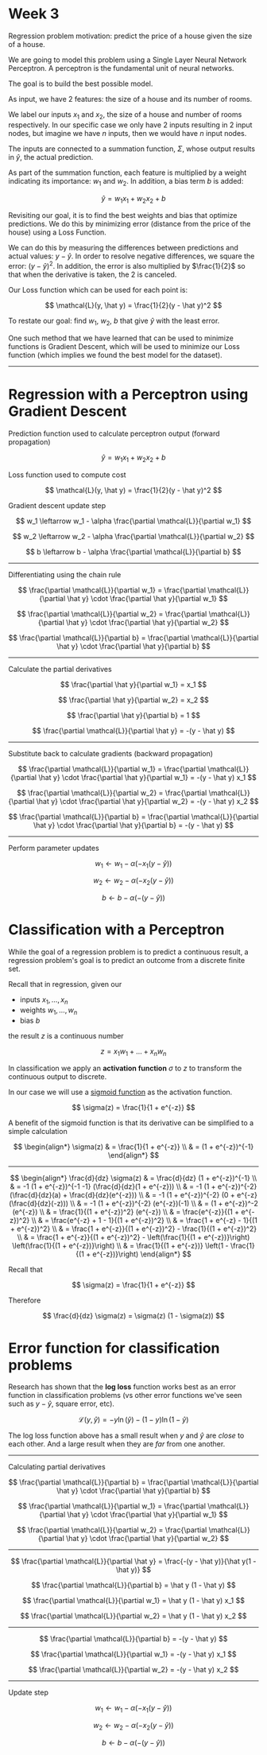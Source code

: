 # Week 3

Regression problem motivation: predict the price of a house given the size of a house.

We are going to model this problem using a Single Layer Neural Network Perceptron. A
perceptron is the fundamental unit of neural networks.

The goal is to build the best possible model.

As input, we have 2 features: the size of a house and its  number of rooms.

We label our inputs $x_1$ and $x_2$, the size of a house and number of rooms
respectively. In our specific case we only have 2 inputs resulting in 2 input nodes, but imagine we have $n$ inputs, then we would have $n$ input nodes.

The inputs are connected to a summation function, $\Sigma$, whose output results in
$\hat y$, the actual prediction.

As part of the summation function, each feature is multiplied by a weight indicating its
importance: $w_1$ and $w_2$. In addition, a bias term $b$ is added:

$$
\hat y = w_1 x_1 + w_2 x_2 + b
$$

Revisiting our goal, it is to find the best weights and bias that optimize predictions.
We do this by minimizing error (distance from the price of the house) using a Loss
Function.

We can do this by measuring the differences between predictions and actual values:
$y - \hat y$. In order to resolve negative differences, we square the error:
$(y - \hat y)^2$. In addition, the error is also multiplied by $\frac{1}{2}$ so that
when the derivative is taken, the 2 is canceled.

Our Loss function which can be used for each point is:

$$
\mathcal{L}(y, \hat y) = \frac{1}{2}(y - \hat y)^2
$$

To restate our goal: find $w_1$, $w_2$, $b$ that give $\hat y$ with the least error.

One such method that we have learned that can be used to minimize functions is Gradient
Descent, which will be used to minimize our Loss function (which implies we found the
best model for the dataset).

---

# Regression with a Perceptron using Gradient Descent

Prediction function used to calculate perceptron output (forward propagation)

$$
\hat y = w_1 x_1 + w_2 x_2 + b
$$

Loss function used to compute cost

$$
\mathcal{L}(y, \hat y) = \frac{1}{2}(y - \hat y)^2
$$

Gradient descent update step

$$
w_1 \leftarrow w_1 - \alpha \frac{\partial \mathcal{L}}{\partial w_1}
$$

$$
w_2 \leftarrow w_2 - \alpha \frac{\partial \mathcal{L}}{\partial w_2}
$$

$$
b \leftarrow b - \alpha \frac{\partial \mathcal{L}}{\partial b}
$$

---

Differentiating using the chain rule

$$
\frac{\partial \mathcal{L}}{\partial w_1} = \frac{\partial \mathcal{L}}{\partial \hat y} \cdot \frac{\partial \hat y}{\partial w_1}
$$

$$
\frac{\partial \mathcal{L}}{\partial w_2} = \frac{\partial \mathcal{L}}{\partial \hat y} \cdot \frac{\partial \hat y}{\partial w_2}
$$

$$
\frac{\partial \mathcal{L}}{\partial b} = \frac{\partial \mathcal{L}}{\partial \hat y} \cdot \frac{\partial \hat y}{\partial b}
$$

---

Calculate the partial derivatives

$$
\frac{\partial \hat y}{\partial w_1} = x_1
$$

$$
\frac{\partial \hat y}{\partial w_2} = x_2
$$

$$
\frac{\partial \hat y}{\partial b} = 1
$$

$$
\frac{\partial \mathcal{L}}{\partial \hat y} = -(y - \hat y)
$$

---

Substitute back to calculate gradients (backward propagation)

$$
\frac{\partial \mathcal{L}}{\partial w_1} = \frac{\partial \mathcal{L}}{\partial \hat y} \cdot \frac{\partial \hat y}{\partial w_1} = -(y - \hat y) x_1
$$

$$
\frac{\partial \mathcal{L}}{\partial w_2} = \frac{\partial \mathcal{L}}{\partial \hat y} \cdot \frac{\partial \hat y}{\partial w_2} = -(y - \hat y) x_2
$$

$$
\frac{\partial \mathcal{L}}{\partial b} = \frac{\partial \mathcal{L}}{\partial \hat y} \cdot \frac{\partial \hat y}{\partial b} = -(y - \hat y)
$$

---

Perform parameter updates

$$
w_1 \leftarrow w_1 - \alpha (-x_1(y - \hat y))
$$

$$
w_2 \leftarrow w_2 - \alpha (-x_2(y - \hat y))
$$

$$
b \leftarrow b - \alpha (-(y - \hat y))
$$

# Classification with a Perceptron

While the goal of a regression problem is to predict a continuous result, a regression problem's goal is to predict an outcome from a discrete finite set.

Recall that in regression, given our

- inputs $x_1, \dots, x_n$
- weights $w_1, \dots, w_n$
- bias $b$

the result $z$ is a continuous number

$$
z = x_1 w_1 + \dots + x_n w_n
$$

In classification we apply an **activation function** $\sigma$ to $z$ to transform the
continuous output to discrete.

In our case we will use a [sigmoid function](https://en.wikipedia.org/wiki/Sigmoid_function) as the activation function.

$$
\sigma(z) = \frac{1}{1 + e^{-z}}
$$

A benefit of the sigmoid function is that its derivative can be simplified to a simple
calculation

$$
\begin{align*}
\sigma(z) & = \frac{1}{1 + e^{-z}} \\
& = (1 + e^{-z})^{-1}
\end{align*}
$$

---

$$
\begin{align*}
\frac{d}{dz} \sigma(z) & = \frac{d}{dz} (1 + e^{-z})^{-1} \\
& = -1 (1 + e^{-z})^{-1 -1} (\frac{d}{dz}(1 + e^{-z})) \\
& = -1 (1 + e^{-z})^{-2} (\frac{d}{dz}(a) + \frac{d}{dz}(e^{-z})) \\
& = -1 (1 + e^{-z})^{-2} (0 + e^{-z}(\frac{d}{dz}(-z))) \\
& = -1 (1 + e^{-z})^{-2} (e^{-z})(-1) \\
& = (1 + e^{-z})^-2 (e^{-z}) \\
& = \frac{1}{(1 + e^{-z})^2} (e^{-z}) \\
& = \frac{e^{-z}}{(1 + e^{-z})^2} \\
& = \frac{e^{-z} + 1 - 1}{(1 + e^{-z})^2} \\
& = \frac{1 + e^{-z} - 1}{(1 + e^{-z})^2} \\
& = \frac{1 + e^{-z}}{(1 + e^{-z})^2} - \frac{1}{(1 + e^{-z})^2} \\
& = \frac{1 + e^{-z}}{(1 + e^{-z})^2} - \left(\frac{1}{(1 + e^{-z})}\right) \left(\frac{1}{(1 + e^{-z})}\right) \\
& = \frac{1}{(1 + e^{-z})} \left(1 - \frac{1}{(1 + e^{-z})}\right)
\end{align*}
$$

Recall that

$$
\sigma(z) = \frac{1}{1 + e^{-z}}
$$

Therefore

$$
\frac{d}{dz} \sigma(z) = \sigma(z) (1 - \sigma(z))
$$

# Error function for classification problems

Research has shown that the **log loss** function works best as an error function in
classification problems (vs other error functions we've seen such as $y - \hat y$,
square error, etc).

$$
\mathcal{L}(y, \hat y) = -y \ln(\hat y) - (1 - y) \ln (1 - \hat y)
$$

The log loss function above has a small result when $y$ and $\hat y$ are _close_ to each
other. And a large result when they are _far_ from one another.

---

Calculating partial derivatives

$$
\frac{\partial \mathcal{L}}{\partial b} = \frac{\partial \mathcal{L}}{\partial \hat y} \cdot \frac{\partial \hat y}{\partial b}
$$

$$
\frac{\partial \mathcal{L}}{\partial w_1} = \frac{\partial \mathcal{L}}{\partial \hat y} \cdot \frac{\partial \hat y}{\partial w_1}
$$

$$
\frac{\partial \mathcal{L}}{\partial w_2} = \frac{\partial \mathcal{L}}{\partial \hat y} \cdot \frac{\partial \hat y}{\partial w_2}
$$

---

$$
\frac{\partial \mathcal{L}}{\partial \hat y} = \frac{-(y - \hat y)}{\hat y(1 - \hat y)}
$$

$$
\frac{\partial \mathcal{L}}{\partial b} = \hat y (1 - \hat y)
$$

$$
\frac{\partial \mathcal{L}}{\partial w_1} = \hat y (1 - \hat y) x_1
$$

$$
\frac{\partial \mathcal{L}}{\partial w_2} = \hat y (1 - \hat y) x_2
$$

---

$$
\frac{\partial \mathcal{L}}{\partial b} = -(y - \hat y)
$$

$$
\frac{\partial \mathcal{L}}{\partial w_1} = -(y - \hat y) x_1
$$

$$
\frac{\partial \mathcal{L}}{\partial w_2} = -(y - \hat y) x_2
$$

---

Update step

$$
w_1 \leftarrow w_1 - \alpha (-x_1 (y - \hat y))
$$

$$
w_2 \leftarrow w_2 - \alpha (-x_2 (y - \hat y))
$$

$$
b \leftarrow b - \alpha (-(y - \hat y))
$$
